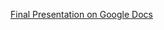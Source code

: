 [Final Presentation on Google Docs](https://docs.google.com/a/virginia.edu/presentation/d/1jPO00bHvjythertokTy67RxO1FvlQs9dFDy1CTkUNJE/edit?usp=sharing)
